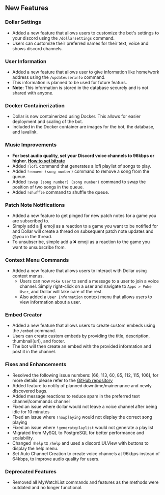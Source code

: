 ## New Features

### Dollar Settings

- Added a new feature that allows users to customize the bot's settings to your discord using the `/dollarsettings` command.
- Users can customize their preferred names for their text, voice and shows discord channels.

### User Information
- Added a new feature that allows user to give information like home/work address using the `/updateuserinfo` command.
- This information is planned to be used for future featurs.
- **Note**: This information is stored in the database securely and is not shared with anyone.

### Docker Containerization

- Dollar is now containerized using Docker. This allows for easier deployment and scaling of the bot.
- Included in the Docker container are images for the bot, the database, and lavalink.

### Music Improvements
- **For best audio quality, set your Discord voice channels to 96kbps or higher. [How to set bitrate](https://support.discord.com/hc/en-us/articles/11635925354775-Audio-Bitrate-FAQ)**
- Added `!lofi` command that generates a lofi playlist of songs to play.
- Added `!remove (song number)` command to remove a song from the queue.
- Added `!swap (song number) (song number)` command to swap the position of two songs in the queue.
- Added `!shuffle` command to shuffle the queue.

### Patch Note Notifications

- Added a new feature to get pinged for new patch notes for a game you are subscribed to.
- Simply add a 🔔 emoji as a reaction to a game you want to be notified for and Dollar will create a thread on subsequent patch note updates and @you in the thread.
- To unsubscribe, simple add a ❌ emoji as a reaction to the game you want to unsubscribe from.

### Context Menu Commands
- Added a new feature that allows users to interact with Dollar using context menus.
  - Users can now `Poke User` to send a message to a user to join a voice channel. Simply right-click on a user and navigate to `Apps > Poke User`, and Dollar will take care of the rest.
  - Also added a `User Information` context menu that allows users to view information about a user.

### Embed Creator

- Added a new feature that allows users to create custom embeds using the `/embed` command.
- Users can create custom embeds by providing the title, description, thumbnail(url), and footer.
- The bot will then create an embed with the provided information and post it in the channel.

### Fixes and Enhancements
- Resolved the following issue numbers: [66, 113, 60, 85, 112, 115, 106], for more details please refer to the [GitHub repository](https://github.com/aaronrai24/DollarDiscordBot/issues/)
- Added feature to notify of planned downtime/mainenance and newly discovered bugs. 
- Added message reactions to reduce spam in the preferred text channel/commands channel
- Fixed an issue where dollar would not leave a voice channel after being idle for 10 minutes
- Fixed an issue where `!nowplaying` would not display the correct song playing
- Fixed an issue where `!generateplaylist` would not generate a playlist
- Migrated from MySQL to PostgreSQL for better performance and scalability.
- Changed `!help` to `/help` and used a discord.UI.View with buttons to display the help menu.
- Set Auto Channel Creation to create voice channels at 96kbps instead of 64kbps, to improve audio quality for users.

### Deprecated Features

- Removed all MyWatchList commands and features as the methods were outdated and no longer functional.
